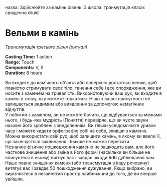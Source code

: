 назва: Здійснюйте за камінь рівень: 3 школа: транмутація класи: священно druid

# Вельми в камінь
_Трансмутація третього рівня (ритуал)_

**Casting Time:** 1 action    
**Range:** Touch    
**Components:** V, S    
**Duration:** 8 hours

Ви входите до кам'яного об'єкта або поверхню достатньо великі, щоб повністю стримувати своє тіло, танення себе і все спорядження, яке ви носите з каменем на тривалість. Використовуючи ваш рух, ви входите в камінь в точку, яку можете торкатися. Ніщо з вашої присутності не залишається видимим або виявлення за допомогою немагічних відчуттів.    
У побитий з каменом, ви не можете бачити, що відбувається за межами нього, і будь-яка мудрість (Поняття) перевіряє, що ви чуєте звуки назовні його зроблені з знедоленням. Ви тільки усвідомлюєте уривок часу і можете кидати орфографію собі на себе, зливши з каменю. Можна використати свій рух, щоб залишити камінь, в якому ви ввели її, що закінчується заклинання . Інакше не можна переїхати.    
Незначне фізичне пошкодження каменю не зашкодить вам, але його часткове знищення або зміна в його формі (наскільки ви більше не вписуєтеся в ньому) вигнує вас і завдає шкоди 6d6 дублювання вам. Наше повне знищення каменя (або трансмутація в іншу речовину) витягує вас і завдає 50 пошкодження дужування. Якщо вибрано, ви вирізняєтеся в незайнятий простір найближчий до того, де ви вперше увійшли. 